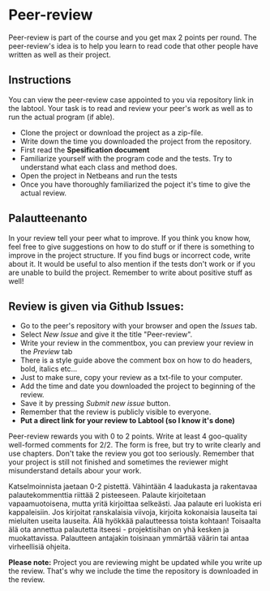 # Peer-review

Peer-review is part of the course and you get max 2 points per round. The peer-review's idea is to help you learn to read code that other people have written as well as their project.

## Instructions

You can view the peer-review case appointed to you via repository link in the labtool. Your task is to read and review your peer's work as well as to run the actual program (if able). 


 * Clone the project or download the project as a zip-file.
 * Write down the time you downloaded the project from the repository.
 * First read the **Spesification document**
 * Familiarize yourself with the program code and the tests. Try to understand what each class and method does.
 * Open the project in Netbeans and run the tests
 * Once you have thoroughly familiarized the poject it's time to give the actual review.

## Palautteenanto

In your review tell your peer what to improve. If you think you know how, feel free to give suggestions on how to do stuff or if there is something to improve in the project structure. If you find bugs or incorrect code, write about it. It would be useful to also mention if the tests don't work or if you are unable to build the project. Remember to write about positive stuff as well!

## Review is given via Github Issues:

* Go to the peer's repository with your browser and open the _Issues_ tab.
* Select _New Issue_ and give it the title "Peer-review".
* Write your review in the commentbox, you can preview your review in the _Preview_ tab
* There is a style guide above the comment box on how to do headers, bold, italics etc...
* Just to make sure, copy your review as a txt-file to your computer.
* Add the time and date you downloaded the project to beginning of the review.
* Save it by pressing _Submit new issue_ button.
* Remember that the review is publicly visible to everyone.
* **Put a direct link for your review to Labtool (so I know it's done)**

Peer-review rewards you with 0 to 2 points. Write at least 4 goo-quality well-formed comments for 2/2. The form is free, but try to write clearly and use chapters. Don't take the review you got too seriously. Remember that your project is still not finished and sometimes the reviewer might misunderstand details abour your work.

Katselmoinnista jaetaan 0-2 pistettä. Vähintään 4 laadukasta ja rakentavaa palautekommenttia riittää 2 pisteeseen. Palaute kirjoitetaan vapaamuotoisena, mutta yritä kirjoittaa selkeästi. Jaa palaute eri luokista eri kappaleisiin. Jos kirjoitat ranskalaisia viivoja, kirjoita kokonaisia lauseita tai mieluiten useita lauseita. Älä hyökkää palautteessa toista kohtaan! Toisaalta älä ota annettua palautetta itseesi - projektisihan on yhä kesken ja muokattavissa. Palautteen antajakin toisinaan ymmärtää väärin tai antaa virheellisiä ohjeita.

**Please note:** Project you are reviewing might be updated while you write up the review. That's why we include the time the repository is downloaded in the review.